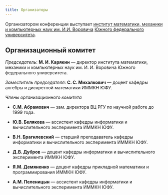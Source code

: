 ```yaml
---
title: Организаторы
---
```


Организатором конференции выступает [институт математики, механики и компьютерных наук им. И.И. Воровича](http://mmcs.sfedu.ru/) [Южного федерального университета](http://sfedu.ru/).

## Организационный комитет

*Председатель*: **М. И. Карякин** — директор института математики, механики и компьютерных наук им. И. И. Воровича Южного федерального университета.

*Заместитель председателя*: **С. С. Михалкович** — доцент кафедры алгебры и дискретной математики ИММКН ЮФУ.

*Члены организационного комитета*

* **C.М. Абрамович** — зам. директора ВЦ РГУ по научной работе до
1999 года.

* **Ю.В. Белякова** — ассистент кафедры информатики и вычислительного эксперимента ИММКН ЮФУ.

* **В.Н. Брагилевский** — старший преподаватель кафедры информатики и вычислительного эксперимента ИММКН ЮФУ.

* **Д.В. Дубров** — доцент кафедры информатики и вычислительного эксперимента ИММКН ЮФУ.

* **Я.М. Демяненко**  — доцент кафедры прикладной математики и программирования ИММКН ЮФУ.

* **А.М. Пеленицын**  — ассистент кафедры информатики и вычислительного эксперимента ИММКН ЮФУ.
